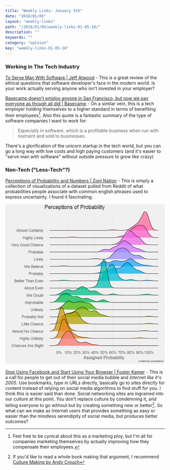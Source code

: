 ```yaml
---
title: "Weekly Links: January 5th"
date: "2018/01/05"
layout: "weekly-links"
path: "/2018/01/05/weekly-links-01-05-18/"
description: ""
keywords: ""
category: "opinion"
key: "weekly-links-01-05-18"
---
```



### Working in The Tech Industry

[To Serve Man With Software | Jeff Atwood](https://blog.codinghorror.com/to-serve-man-with-software/) - This is a great review of the ethical questions that software developer's face in the modern world.  Is your work actually serving anyone who isn't invested in your employer?

[Basecamp doesn’t employ anyone in San Francisco, but now we pay everyone as though all did | Basecamp](https://m.signalvnoise.com/basecamp-doesnt-employ-anyone-in-san-francisco-but-now-we-pay-everyone-as-though-all-did-3ee87013cfc2) - On a similar vein, this is a tech employer holding themselves to a higher standard in terms of benefiting their employees[^1].  Also this quote is a fantastic summary of the type of software companies I want to work for:

> Especially in software, which is a profitable business when run with restraint and sold to businesses.

There's a glorification of the unicorn startup in the tech world, but you can go a long way with low costs and high paying customers (and it's easier to "serve man with software" without outside pressure to grow like crazy)


### Non-Tech ("Less-Tech"?)

[Perceptions of Probability and Numbers | Zoni Nation](https://github.com/zonination/perceptions) -  This is simply a collection of visualizations of a dataset pulled from Reddit of what probabilities people associate with common english phrases used to express uncertainty.  I found it fascinating.

![An example graph from the repo](images/prob-graph.png)

[Stop Using Facebook and Start Using Your Browser | Foster Kamer](http://mashable.com/2017/12/27/browser-bar-url-facebook-bad/) - This is a call for people to get out of their social media bubble and *internet like it's 2005*.  Use bookmarks, type in URLs directly, basically go to sites directly for content instead of relying on social media algorithms to find stuff for you.  I think this is easier said than done.  Social networking sites are ingrained into our culture at this point. You don't replace culture by condemning it, and telling everyone to go without but by creating something new or better[^2].  So what can we make as Internet users that provides something as easy or easier than the mindless serendipity of social media, but produces better outcomes?  





[^1]: Feel free to be cynical about this as a marketing ploy, but I'm all for companies marketing themselves by actually improving how they compensate their employees.
[^2]: If you'd like to read a whole book making that argument, I recommend <a href="http://amzn.to/2F9xdD6"> Culture Making by Andy Crouch</a>
